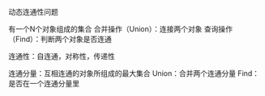 动态连通性问题

有一个N个对象组成的集合
    合并操作（Union）：连接两个对象
    查询操作（Find）：判断两个对象是否连通

连通性：自连通，对称性，传递性

连通分量：互相连通的对象所组成的最大集合
Union：合并两个连通分量
Find：是否在一个连通分量里